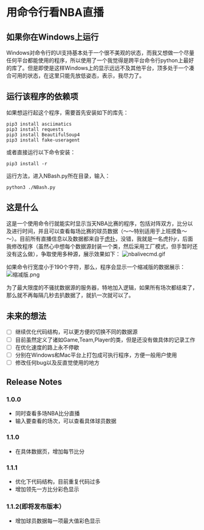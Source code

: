 # 用命令行看NBA直播

## 如果你在Windows上运行
Windows对命令行的UI支持基本处于一个很不美观的状态，而我又想做一个尽量任何平台都能使用的程序，所以使用了一个我觉得是跨平台命令行python上最好的库了。但是即使是这样Windows上的显示远远不及其他平台，顶多处于一个凑合可用的状态，在这里只能先放低姿态，表示，我尽力了。

## 运行该程序的依赖项
如果想运行起这个程序，需要首先安装如下的库先：
```
pip3 install asciimatics
pip3 install requests
pip3 install BeautifulSoup4
pip3 install fake-useragent
```

或者直接运行以下命令安装：
```
pip3 install -r
```

运行方法，进入NBash.py所在目录，输入：
```
python3 ./NBash.py
```

## 这是什么
这是一个使用命令行就能实时显示当天NBA比赛的程序，包括对阵双方，比分以及进行时间，并且可以查看每场比赛的球员数据（～～特别适用于上班摸鱼～～）。目前所有直播信息以及数据都来自于[虎扑](https://nba.hupu.com/games)，没错，我就是一名虎扑jr，后面我修改程序（虽然心中想每个数据源封装一个类，然后采用工厂模式，但手暂时还没有这么做），争取使用多种源，展示效果如下：
![nbalivecmd.gif](https://i.loli.net/2019/11/21/JjaGl5nK16dChzS.gif)

如果命令行宽度小于190个字符，那么，程序会显示一个缩减版的数据展示：
![缩减版.png](https://i.loli.net/2019/11/21/VOZv4u8fnPWxtTc.png)

为了最大限度的不骚扰数据源的服务器，特地加入逻辑，如果所有场次都结束了，那么就不再每隔几秒去扒数据了，就扒一次就可以了。


## 未来的想法
- [ ] 继续优化代码结构，可以更方便的切换不同的数据源
- [ ] 目前虽然定义了诸如Game,Team,Player的类，但是还没有做具体的记录工作
- [ ] 在优化速度的路上永不停歇
- [ ] 分别在Windows和Mac平台上打包成可执行程序，方便一般用户使用
- [ ] 修改任何bug以及反直觉使用的地方

## Release Notes
### 1.0.0
* 同时查看多场NBA比分直播
* 输入要查看的场次，可以查看具体球员数据

### 1.1.0
* 在具体数据页，增加每节比分

### 1.1.1
* 优化下代码结构，目前重复代码过多
* 增加领先一方比分彩色显示

### 1.1.2(即将发布版本）
* 增加球员数据每一项最大值彩色显示




